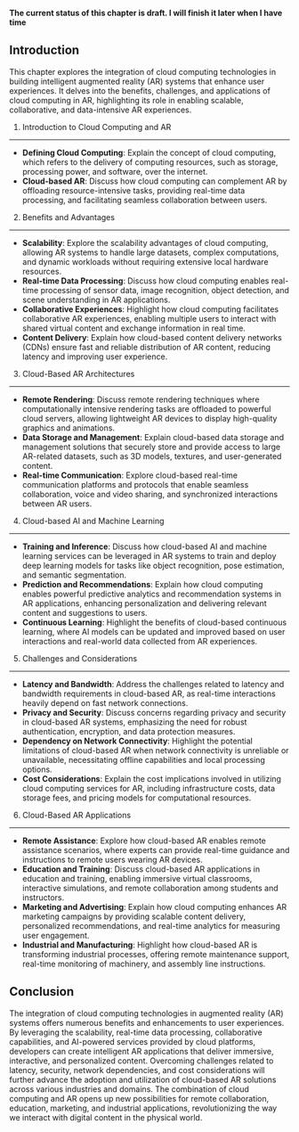 **The current status of this chapter is draft. I will finish it later when I have time**

Introduction
------------

This chapter explores the integration of cloud computing technologies in building intelligent augmented reality (AR) systems that enhance user experiences. It delves into the benefits, challenges, and applications of cloud computing in AR, highlighting its role in enabling scalable, collaborative, and data-intensive AR experiences.

1. Introduction to Cloud Computing and AR
-----------------------------------------

* **Defining Cloud Computing**: Explain the concept of cloud computing, which refers to the delivery of computing resources, such as storage, processing power, and software, over the internet.
* **Cloud-based AR**: Discuss how cloud computing can complement AR by offloading resource-intensive tasks, providing real-time data processing, and facilitating seamless collaboration between users.

2. Benefits and Advantages
--------------------------

* **Scalability**: Explore the scalability advantages of cloud computing, allowing AR systems to handle large datasets, complex computations, and dynamic workloads without requiring extensive local hardware resources.
* **Real-time Data Processing**: Discuss how cloud computing enables real-time processing of sensor data, image recognition, object detection, and scene understanding in AR applications.
* **Collaborative Experiences**: Highlight how cloud computing facilitates collaborative AR experiences, enabling multiple users to interact with shared virtual content and exchange information in real time.
* **Content Delivery**: Explain how cloud-based content delivery networks (CDNs) ensure fast and reliable distribution of AR content, reducing latency and improving user experience.

3. Cloud-Based AR Architectures
-------------------------------

* **Remote Rendering**: Discuss remote rendering techniques where computationally intensive rendering tasks are offloaded to powerful cloud servers, allowing lightweight AR devices to display high-quality graphics and animations.
* **Data Storage and Management**: Explain cloud-based data storage and management solutions that securely store and provide access to large AR-related datasets, such as 3D models, textures, and user-generated content.
* **Real-time Communication**: Explore cloud-based real-time communication platforms and protocols that enable seamless collaboration, voice and video sharing, and synchronized interactions between AR users.

4. Cloud-based AI and Machine Learning
--------------------------------------

* **Training and Inference**: Discuss how cloud-based AI and machine learning services can be leveraged in AR systems to train and deploy deep learning models for tasks like object recognition, pose estimation, and semantic segmentation.
* **Prediction and Recommendations**: Explain how cloud computing enables powerful predictive analytics and recommendation systems in AR applications, enhancing personalization and delivering relevant content and suggestions to users.
* **Continuous Learning**: Highlight the benefits of cloud-based continuous learning, where AI models can be updated and improved based on user interactions and real-world data collected from AR experiences.

5. Challenges and Considerations
--------------------------------

* **Latency and Bandwidth**: Address the challenges related to latency and bandwidth requirements in cloud-based AR, as real-time interactions heavily depend on fast network connections.
* **Privacy and Security**: Discuss concerns regarding privacy and security in cloud-based AR systems, emphasizing the need for robust authentication, encryption, and data protection measures.
* **Dependency on Network Connectivity**: Highlight the potential limitations of cloud-based AR when network connectivity is unreliable or unavailable, necessitating offline capabilities and local processing options.
* **Cost Considerations**: Explain the cost implications involved in utilizing cloud computing services for AR, including infrastructure costs, data storage fees, and pricing models for computational resources.

6. Cloud-Based AR Applications
------------------------------

* **Remote Assistance**: Explore how cloud-based AR enables remote assistance scenarios, where experts can provide real-time guidance and instructions to remote users wearing AR devices.
* **Education and Training**: Discuss cloud-based AR applications in education and training, enabling immersive virtual classrooms, interactive simulations, and remote collaboration among students and instructors.
* **Marketing and Advertising**: Explain how cloud computing enhances AR marketing campaigns by providing scalable content delivery, personalized recommendations, and real-time analytics for measuring user engagement.
* **Industrial and Manufacturing**: Highlight how cloud-based AR is transforming industrial processes, offering remote maintenance support, real-time monitoring of machinery, and assembly line instructions.

Conclusion
----------

The integration of cloud computing technologies in augmented reality (AR) systems offers numerous benefits and enhancements to user experiences. By leveraging the scalability, real-time data processing, collaborative capabilities, and AI-powered services provided by cloud platforms, developers can create intelligent AR applications that deliver immersive, interactive, and personalized content. Overcoming challenges related to latency, security, network dependencies, and cost considerations will further advance the adoption and utilization of cloud-based AR solutions across various industries and domains. The combination of cloud computing and AR opens up new possibilities for remote collaboration, education, marketing, and industrial applications, revolutionizing the way we interact with digital content in the physical world.
